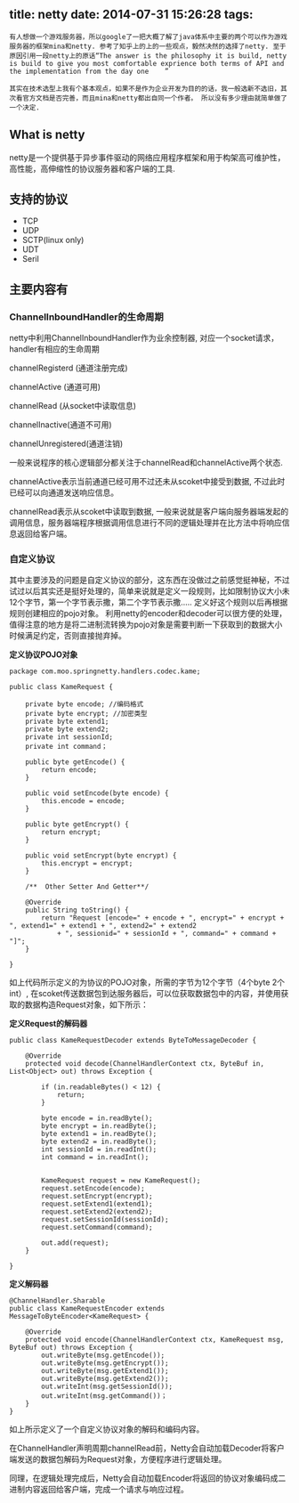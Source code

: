 title: netty
date: 2014-07-31 15:26:28
tags:
---

	有人想做一个游戏服务器，所以google了一把大概了解了java体系中主要的两个可以作为游戏服务器的框架mina和netty. 参考了知乎上的上的一些观点，毅然决然的选择了netty. 至于原因引用一段netty上的原话“The answer is the philosophy it is build, netty is build to give you most comfortable exprience both terms of API and the implementation from the day one	”

	其实在技术选型上我有个基本观点，如果不是作为企业开发为目的的话，我一般选新不选旧，其次看官方文档是否完善，而且mina和netty都出自同一个作者。 所以没有多少理由就简单做了一个决定.

## What is netty

netty是一个提供基于异步事件驱动的网络应用程序框架和用于构架高可维护性，高性能，高伸缩性的协议服务器和客户端的工具.

## 支持的协议

* TCP
* UDP
* SCTP(linux only)
* UDT
* Seril

## 主要内容有

### ChannelInboundHandler的生命周期

netty中利用ChannelInboundHandler作为业余控制器, 对应一个socket请求，handler有相应的生命周期

channelRegisterd (通道注册完成)

channelActive (通道可用)

channelRead (从socket中读取信息)

channelInactive(通道不可用)

channelUnregistered(通道注销)

一般来说程序的核心逻辑部分都关注于channelRead和channelActive两个状态.

channelActive表示当前通道已经可用不过还未从scoket中接受到数据, 不过此时已经可以向通道发送响应信息。

channelRead表示从scoket中读取到数据, 一般来说就是客户端向服务器端发起的调用信息，服务器端程序根据调用信息进行不同的逻辑处理并在比方法中将响应信息返回给客户端。

### 自定义协议

其中主要涉及的问题是自定义协议的部分，这东西在没做过之前感觉挺神秘，不过试过以后其实还是挺好处理的，简单来说就是定义一段规则，比如限制协议大小未12个字节，第一个字节表示撒，第二个字节表示撒..... 定义好这个规则以后再根据规则创建相应的pojo对象。 利用netty的encoder和decoder可以很方便的处理，值得注意的地方是将二进制流转换为pojo对象是需要判断一下获取到的数据大小时候满足约定，否则直接抛弃掉。


**定义协议POJO对象**

    package com.moo.springnetty.handlers.codec.kame;

    public class KameRequest {

        private byte encode; //编码格式
        private byte encrypt; //加密类型
        private byte extend1;
        private byte extend2;
        private int sessionId;
        private int command；

        public byte getEncode() {
            return encode;
        }

        public void setEncode(byte encode) {
            this.encode = encode;
        }

        public byte getEncrypt() {
            return encrypt;
        }

        public void setEncrypt(byte encrypt) {
            this.encrypt = encrypt;
        }

        /**  Other Setter And Getter**/

        @Override
        public String toString() {
            return "Request [encode=" + encode + ", encrypt=" + encrypt + ", extend1=" + extend1 + ", extend2=" + extend2
                + ", sessionid=" + sessionId + ", command=" + command + "]";
        }

    }


如上代码所示定义的为协议的POJO对象，所需的字节为12个字节（4个byte 2个int）, 在scoket传送数据包到达服务器后，可以位获取数据包中的内容，并使用获取的数据构造Request对象，如下所示：


**定义Request的解码器**


    public class KameRequestDecoder extends ByteToMessageDecoder {

        @Override
        protected void decode(ChannelHandlerContext ctx, ByteBuf in, List<Object> out) throws Exception {

            if (in.readableBytes() < 12) {
                return;
            }

            byte encode = in.readByte();
            byte encrypt = in.readByte();
            byte extend1 = in.readByte();
            byte extend2 = in.readByte();
            int sessionId = in.readInt();
            int command = in.readInt();


            KameRequest request = new KameRequest();
            request.setEncode(encode);
            request.setEncrypt(encrypt);
            request.setExtend1(extend1);
            request.setExtend2(extend2);
            request.setSessionId(sessionId);  
            request.setCommand(command);

            out.add(request);
        }

    }

**定义解码器**

    @ChannelHandler.Sharable
    public class KameRequestEncoder extends     MessageToByteEncoder<KameRequest> {

        @Override
        protected void encode(ChannelHandlerContext ctx, KameRequest msg, ByteBuf out) throws Exception {
            out.writeByte(msg.getEncode());
            out.writeByte(msg.getEncrypt());
            out.writeByte(msg.getExtend1());
            out.writeByte(msg.getExtend2());
            out.writeInt(msg.getSessionId());
            out.writeInt(msg.getCommand())；
        }
    }


如上所示定义了一个自定义协议对象的解码和编码内容。

在ChannelHandler声明周期channelRead前，Netty会自动加载Decoder将客户端发送的数据包解码为Request对象，方便程序进行逻辑处理。

同理，在逻辑处理完成后，Netty会自动加载Encoder将返回的协议对象编码成二进制内容返回给客户端，完成一个请求与响应过程。
